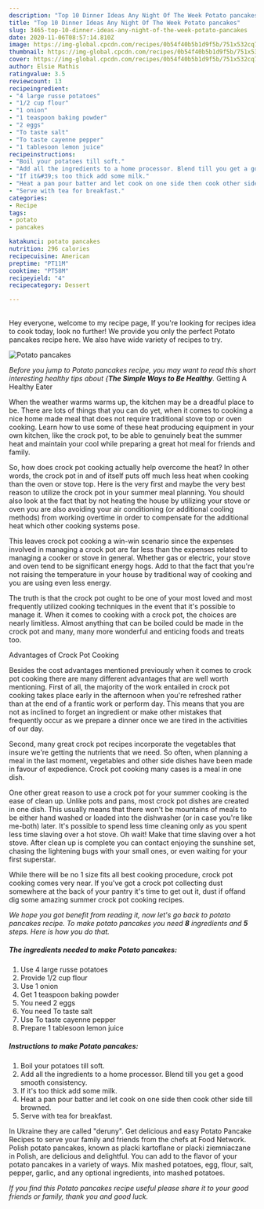 ```yaml
---
description: "Top 10 Dinner Ideas Any Night Of The Week Potato pancakes"
title: "Top 10 Dinner Ideas Any Night Of The Week Potato pancakes"
slug: 3465-top-10-dinner-ideas-any-night-of-the-week-potato-pancakes
date: 2020-11-06T08:57:14.810Z
image: https://img-global.cpcdn.com/recipes/0b54f40b5b1d9f5b/751x532cq70/potato-pancakes-recipe-main-photo.jpg
thumbnail: https://img-global.cpcdn.com/recipes/0b54f40b5b1d9f5b/751x532cq70/potato-pancakes-recipe-main-photo.jpg
cover: https://img-global.cpcdn.com/recipes/0b54f40b5b1d9f5b/751x532cq70/potato-pancakes-recipe-main-photo.jpg
author: Elsie Mathis
ratingvalue: 3.5
reviewcount: 13
recipeingredient:
- "4 large russe potatoes"
- "1/2 cup flour"
- "1 onion"
- "1 teaspoon baking powder"
- "2 eggs"
- "To taste salt"
- "To taste cayenne pepper"
- "1 tablesoon lemon juice"
recipeinstructions:
- "Boil your potatoes till soft."
- "Add all the ingredients to a home processor. Blend till you get a good smooth consistency."
- "If it&#39;s too thick add some milk."
- "Heat a pan pour batter and let cook on one side then cook other side till browned."
- "Serve with tea for breakfast."
categories:
- Recipe
tags:
- potato
- pancakes

katakunci: potato pancakes 
nutrition: 296 calories
recipecuisine: American
preptime: "PT11M"
cooktime: "PT58M"
recipeyield: "4"
recipecategory: Dessert

---
```

<br>
Hey everyone, welcome to my recipe page, If you're looking for recipes idea to cook today, look no further! We provide you only the perfect Potato pancakes recipe here. We also have wide variety of recipes to try.
<br>


![Potato pancakes](https://img-global.cpcdn.com/recipes/0b54f40b5b1d9f5b/751x532cq70/potato-pancakes-recipe-main-photo.jpg)

<i>Before you jump to Potato pancakes recipe, you may want to read this short interesting healthy tips about {<strong>The Simple Ways to Be Healthy</strong>.</i>
Getting A Healthy Eater


When the weather warms warms up, the kitchen may be a dreadful place to be. There are lots of things that you can do yet, when it comes to cooking a nice home made meal that does not require traditional stove top or oven cooking. Learn how to use some of these heat producing equipment in your own kitchen, like the crock pot, to be able to genuinely beat the summer heat and maintain your cool while preparing a great hot meal for friends and family.

So, how does crock pot cooking actually help overcome the heat? In other words, the crock pot in and of itself puts off much less heat when cooking than the oven or stove top. Here is the very first and maybe the very best reason to utilize the crock pot in your summer meal planning. You should also look at the fact that by not heating the house by utilizing your stove or oven you are also avoiding your air conditioning (or additional cooling methods) from working overtime in order to compensate for the additional heat which other cooking systems pose.

This leaves crock pot cooking a win-win scenario since the expenses involved in managing a crock pot are far less than the expenses related to managing a cooker or stove in general. Whether gas or electric, your stove and oven tend to be significant energy hogs. Add to that the fact that you're not raising the temperature in your house by traditional way of cooking and you are using even less energy.

 The truth is that the crock pot ought to be one of your most loved and most frequently utilized cooking techniques in the event that it's possible to manage it. When it comes to cooking with a crock pot, the choices are nearly limitless.  Almost anything that can be boiled could be made in the crock pot and many, many more wonderful and enticing foods and treats too.

Advantages of Crock Pot Cooking

Besides the cost advantages mentioned previously when it comes to crock pot cooking there are many different advantages that are well worth mentioning. First of all, the majority of the work entailed in crock pot cooking takes place early in the afternoon when you're refreshed rather than at the end of a frantic work or perform day. This means that you are not as inclined to forget an ingredient or make other mistakes that frequently occur as we prepare a dinner once we are tired in the activities of our day.

Second, many great crock pot recipes incorporate the vegetables that insure we're getting the nutrients that we need. So often, when planning a meal in the last moment, vegetables and other side dishes have been made in favour of expedience. Crock pot cooking many cases is a meal in one dish.

One other great reason to use a crock pot for your summer cooking is the ease of clean up.  Unlike pots and pans, most crock pot dishes are created in one dish. This usually means that there won't be mountains of meals to be either hand washed or loaded into the dishwasher (or in case you're like me-both) later. It's possible to spend less time cleaning only as you spent less time slaving over a hot stove. Oh wait! Make that time slaving over a hot stove. After clean up is complete you can contact enjoying the sunshine set, chasing the lightening bugs with your small ones, or even waiting for your first superstar.

While there will be no 1 size fits all best cooking procedure, crock pot cooking comes very near. If you've got a crock pot collecting dust somewhere at the back of your pantry it's time to get out it, dust if offand dig some amazing summer crock pot cooking recipes.


<i>We hope you got benefit from reading it, now let's go back to potato pancakes recipe. To make potato pancakes you need <strong>8</strong> ingredients and <strong>5</strong> steps. Here is how you do that.
</i>

##### The ingredients needed to make Potato pancakes:

1. Use 4 large russe potatoes
1. Provide 1/2 cup flour
1. Use 1 onion
1. Get 1 teaspoon baking powder
1. You need 2 eggs
1. You need To taste salt
1. Use To taste cayenne pepper
1. Prepare 1 tablesoon lemon juice


##### Instructions to make Potato pancakes:

1. Boil your potatoes till soft.
1. Add all the ingredients to a home processor. Blend till you get a good smooth consistency.
1. If it&#39;s too thick add some milk.
1. Heat a pan pour batter and let cook on one side then cook other side till browned.
1. Serve with tea for breakfast.


In Ukraine they are called &#34;deruny&#34;. Get delicious and easy Potato Pancake Recipes to serve your family and friends from the chefs at Food Network. Polish potato pancakes, known as placki kartoflane or placki ziemniaczane in Polish, are delicious and delightful. You can add to the flavor of your potato pancakes in a variety of ways. Mix mashed potatoes, egg, flour, salt, pepper, garlic, and any optional ingredients, into mashed potatoes. 

<i>If you find this Potato pancakes recipe useful please share it to your good friends or family, thank you and good luck.</i>
